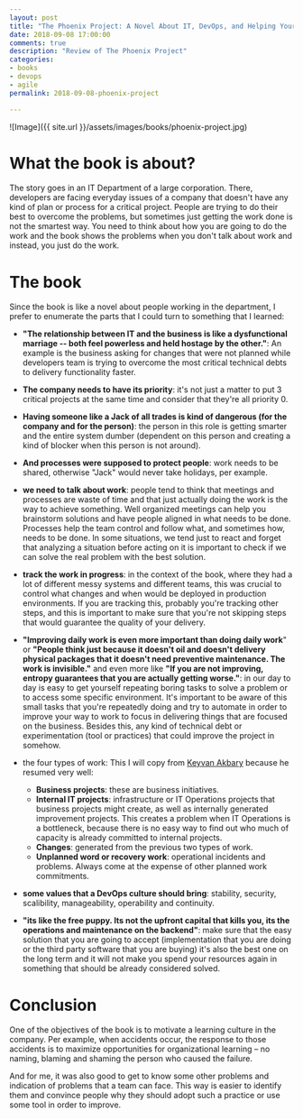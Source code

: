 ```yaml
---
layout: post
title: "The Phoenix Project: A Novel About IT, DevOps, and Helping Your Business Win"
date: 2018-09-08 17:00:00 
comments: true
description: "Review of The Phoenix Project"
categories:
- books
- devops
- agile
permalink: 2018-09-08-phoenix-project

---
```


![Image]({{ site.url }}/assets/images/books/phoenix-project.jpg)

# **What the book is about?**

The story goes in an IT Department of a large corporation. There, developers are facing everyday issues of a company that doesn't have any kind of plan or process for a critical project. People are trying to do their best to overcome the problems, but sometimes just getting the work done is not the smartest way. You need to think about how you are going to do the work and the book shows the problems when you don't talk about work and instead, you just do the work.

# **The book**

Since the book is like a novel about people working in the department, I prefer to enumerate the parts that I could turn to something that I learned:

* **"The relationship between IT and the business is like a dysfunctional marriage -- both feel powerless and held hostage by the other."**: An example is the business asking for changes that were not planned while developers team is trying to overcome the most critical technical debts to delivery functionality faster.

* **The company needs to have its priority**: it's not just a matter to put 3 critical projects at the same time and consider that they're all priority 0.

* **Having someone like a Jack of all trades is kind of dangerous (for the company and for the person)**: the person in this role is getting smarter and the entire system dumber (dependent on this person and creating a kind of blocker when this person is not around).

* **And processes were supposed to protect people**: work needs to be shared, otherwise "Jack" would never take holidays, per example.
 
* **we need to talk about work**: people tend to think that meetings and processes are waste of time and that just actually doing the work is the way to achieve something. Well organized meetings can help you brainstorm solutions and have people aligned in what needs to be done. Processes help the team control and follow what, and sometimes how, needs to be done. In some situations, we tend just to react and forget that analyzing a situation before acting on it is important to check if we can solve the real problem with the best solution.

* **track the work in progress**: in the context of the book, where they had a lot of different messy systems and different teams, this was crucial to control what changes and when would be deployed in production environments. If you are tracking this, probably you're tracking other steps, and this is important to make sure that you're not skipping steps that would guarantee the quality of your delivery.

* **"Improving daily work is even more important than doing daily work**" or **"People think just because it doesn't oil and doesn't delivery physical packages that it doesn't need preventive maintenance. The work is invisible."** and even more like **"If you are not improving, entropy guarantees that you are actually getting worse."**: in our day to day is easy to get yourself repeating boring tasks to solve a problem or to access some specific environment. It's important to be aware of this small tasks that you're repeatedly doing and try to automate in order to improve your way to work to focus in delivering things that are focused on the business. Besides this, any kind of technical debt or experimentation (tool or practices) that could improve the project in somehow.

* the four types of work: This I will copy from [Keyvan Akbary](https://github.com/keyvanakbary/book-notes/blob/master/the-phoenix-project.md) because he resumed very well: 
  * **Business projects**: these are business initiatives.
  * **Internal IT projects**: infrastructure or IT Operations projects that business projects might create, as well as internally generated improvement projects. This creates a problem when IT Operations is a bottleneck, because there is no easy way to find out who much of capacity is already committed to internal projects.
  * **Changes**: generated from the previous two types of work.
  * **Unplanned word or recovery work**: operational incidents and problems. Always come at the expense of other planned work commitments.

* **some values that a DevOps culture should bring**: stability, security, scalibility, manageability, operability and continuity.

* **"its like the free puppy. Its not the upfront capital that kills you, its the operations and maintenance on the backend"**: make sure that the easy solution that you are going to accept (implementation that you are doing or the third party software that you are buying) it's also the best one on the long term and it will not make you spend your resources again in something that should be already considered solved.

# **Conclusion**

One of the objectives of the book is to motivate a learning culture in the company. Per example, when accidents occur, the response to those accidents is  to maximize opportunities for organizational learning – no naming, blaming and shaming the person who caused the failure. 

And for me, it was also good to get to know some other problems and indication of problems that a team can face. This way is easier to identify them and convince people why they should adopt such a practice or use some tool in order to improve.
